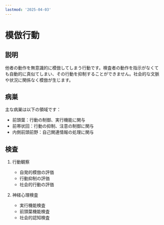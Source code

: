 ```yaml
---
lastmod: '2025-04-03'
---
```


# 模倣行動

## 説明
他者の動作を無意識的に模倣してしまう行動です。検査者の動作を指示がなくても自動的に真似てしまい、その行動を抑制することができません。社会的な文脈や状況に関係なく模倣が生じます。

## 病巣
主な病巣は以下の領域です：
- 前頭葉：行動の制御、実行機能に関与
- 前帯状回：行動の抑制、注意の制御に関与
- 内側前頭前野：自己関連情報の処理に関与

## 検査
1. 行動観察
   - 自発的模倣の評価
   - 行動抑制の評価
   - 社会的行動の評価

2. 神経心理検査
   - 実行機能検査
   - 前頭葉機能検査
   - 社会的認知検査 
